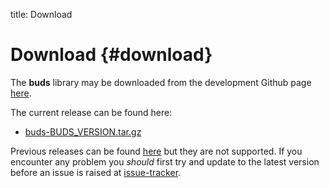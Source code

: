 title: Download

# Download  {#download}

The __buds__ library may be downloaded from the development Github page [here][buds-hp].

The current release can be found here:

- [buds-BUDS_VERSION.tar.gz][buds-currel]

Previous releases can be found [here][buds-rels] but they are not
supported.
If you encounter any problem you _should_ first try and update to the latest version before an issue is raised at [issue-tracker][buds-issue].



[buds-hp]: https://github.com/siesta-project/buds
[buds-issue]: https://github.com/siesta-project/buds/issues
[buds-currel]: https://github.com/siesta-project/buds/archive/BUDS_VERSION.tar.gz
[buds-rels]: https://github.com/siesta-project/buds/releases
